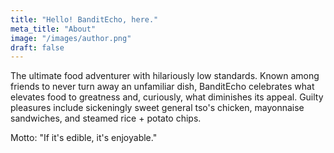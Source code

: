 ```yaml
---
title: "Hello! BanditEcho, here."
meta_title: "About"
image: "/images/author.png"
draft: false
---
```


The ultimate food adventurer with hilariously low standards. Known among friends to never turn away an unfamiliar dish, BanditEcho celebrates what elevates food to greatness and, curiously, what diminishes its appeal. Guilty pleasures include sickeningly sweet general tso's chicken, mayonnaise sandwiches, and steamed rice + potato chips.

Motto: "If it's edible, it's enjoyable."
